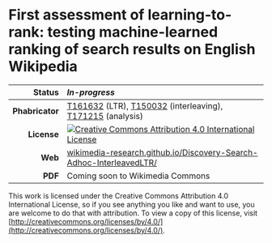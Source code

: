 # First assessment of learning-to-rank: testing machine-learned ranking of search results on English Wikipedia

| Status          | *In-progress* |
|----------------:|:--------------|
| **Phabricator** | [T161632](https://phabricator.wikimedia.org/T161632) (LTR), [T150032](https://phabricator.wikimedia.org/T150032) (interleaving), [T171215](https://phabricator.wikimedia.org/T171215) (analysis) |
| **License**     | [![Creative Commons Attribution 4.0 International License](https://i.creativecommons.org/l/by/4.0/80x15.png)](http://creativecommons.org/licenses/by/4.0/) |
| **Web**         | [wikimedia-research.github.io/Discovery-Search-Adhoc-InterleavedLTR/](https://wikimedia-research.github.io/Discovery-Search-Adhoc-InterleavedLTR/) |
| **PDF**         | Coming soon to Wikimedia Commons |

This work is licensed under the Creative Commons Attribution 4.0 International License, so if you see anything you like and want to use, you are welcome to do that with attribution. To view a copy of this license, visit [http://creativecommons.org/licenses/by/4.0/](http://creativecommons.org/licenses/by/4.0/).
